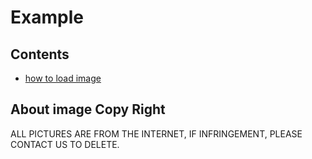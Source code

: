 # Example

## Contents
- [how to load image](howto_load_image.py)

## About image Copy Right
ALL PICTURES ARE FROM THE INTERNET, IF INFRINGEMENT, PLEASE CONTACT US TO DELETE.
